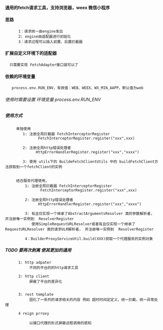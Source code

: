 #### 通用的fetch请求工具，支持浏览器，weex 微信小程序

#### 思路
          1：请求统一由engine发出
          2: engine由适配器进行初始化
          3：请求过程可以插入前置、后置拦截器

#### 扩展自定义环境下的适配器
      只需要实现 FetchAdapter接口就可以了

#### 依赖的环境变量
       process.env.RUN_ENV，有效值：WEB、WEEX、WX_MIN_AAPP，默认值为web

###### 使用时需要设置 环境变量 process.env.RUN_ENV
##### 使用方式

         单独使用
            1: 注册全局拦截器 FetchInterceptorRegister
                   FetchInterceptorRegister.register("xxx",xxx)

            2: 注册全局http错误处理者
                  HttpErrorHandlerRegister.register("xxx","xxxx")

            3: 使用 utils下的 BuildeFetchClientUtils 中的 buildFetchClient方法获取到一个fetchClient的实例


         结合服务代理使用，
             1: 注册全局拦截器 FetchInterceptorRegister
                    FetchInterceptorRegister.register("xxx",xxx)

             2: 注册全局http错误处理者
                   HttpErrorHandlerRegister.register("xxx","xxxx")

             3: 有且仅实现一个继承了AbstractArgumentsResolver 类的参数解析者， 并注册唯一实例到  ResolverRegister
                使用SimpleRequestURLResolver或者有且仅实现一个继承了RequestURLResolver 类的请求ULR解析者， 并注册唯一实例到  ResolverRegister

             4：BuilderProxyServiceUtil.build(XXX)获取一个代理服务的实例对象

##### TODO 要再次剥离 使其更加的通用

          1: http adpater
               不同的平台的的http请求工具

          2: http client
               屏蔽了平台的差异化


          3: rest template
               固化了一系列的请求相关的内容 例如 超时时间定定义，统一拦截，统一异常处理

          4 reign prroxy

               以接口代理的形式屏蔽远程调用的感知
